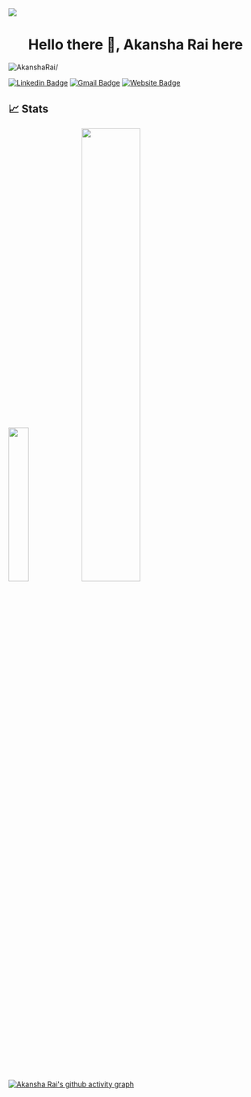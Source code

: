 
<img src="https://capsule-render.vercel.app/api?type=waving&color=gradient&height=180&section=header&text=Akansha%20Rai&fontSize=50&animation=scaleIn&fontAlignY=38&fontAlign=75&reversal=true" />
<h1 align="center">Hello there 👋, Akansha Rai here</h1>
<p align="left"> <img src=https://komarev.com/ghpvc/?username=AkanR alt=AkanshaRai/> </p>

[![Linkedin Badge](https://img.shields.io/badge/-AkanshaRai-blue?style=flat-square&logo=Linkedin&logoColor=white&link=https://www.linkedin.com/in/akansha-rai/)](https://www.linkedin.com/in/akansha-rai/)
[![Gmail Badge](https://img.shields.io/badge/-akansharai165@gmail.com-c14438?style=flat-square&logo=Gmail&logoColor=white&link=mailto:akansharai165@gmail.com)](mailto:akansharai165@gmail.com)
[![Website Badge](https://img.shields.io/badge/-Portfolio-black?style=flat-square&logo=Wordpress&logoColor=white&link=http://akansharai.ga/)](http://akansharai.ga/)

## 📈 Stats
<p>
<img width="28%" src="https://github-readme-stats.vercel.app/api/top-langs?username=AkanR&show_icons=true&theme=vue-dark&hide_border=true" />
<img width="48%" src="https://github-readme-stats.vercel.app/api?username=AkanR&show_icons=true&theme=tokyonight" />
</p>



[![Akansha Rai's github activity graph](https://activity-graph.herokuapp.com/graph?username=AkanR&theme=xcode)](https://git.io/AkanR)

